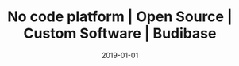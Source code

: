 ---
title: "No code platform | Open Source | Custom Software | Budibase"
description: "Budibase is a modern, open source no code platform for designing, building and deploying custom software. Budibase eliminates coding and allows you to build web applications in minutes. Check it out."
images:
- budibase-logo.png
layout: single
date: 2019-01-01
images: ["/banner-gradient.jpg"]

---